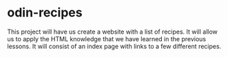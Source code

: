 # odin-recipes
This project will have us create a website with a list of recipes.  It will allow us to apply the HTML knowledge that we have learned in the previous lessons.  It will consist of an index page with links to a few different recipes.